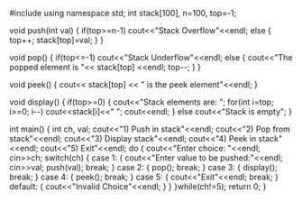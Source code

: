 #include <iostream>
using namespace std;
int stack[100], n=100, top=-1;

void push(int val) {
   if(top>=n-1)
   cout<<"Stack Overflow"<<endl;
   else {
      top++;
      stack[top]=val;
   }
}

void pop() {
   if(top<=-1)
   cout<<"Stack Underflow"<<endl;
   else {
      cout<<"The popped element is "<< stack[top] <<endl;
      top--;
   }
}

void peek() {
   cout<< stack[top] << " is the peek element"<<endl;
}

void display() {
   if(top>=0) {
      cout<<"Stack elements are: ";
      for(int i=top; i>=0; i--)
      cout<<stack[i]<<" ";
      cout<<endl;
   } else
   cout<<"Stack is empty";
}


int main() {
   int ch, val;
   cout<<"1) Push in stack"<<endl;
   cout<<"2) Pop from stack"<<endl;
   cout<<"3) Display stack"<<endl;
   cout<<"4) Peek in stack"<<endl;
   cout<<"5) Exit"<<endl;
   do {
      cout<<"Enter choice: "<<endl;
      cin>>ch;
      switch(ch) {
         case 1: {
            cout<<"Enter value to be pushed:"<<endl;
            cin>>val;
            push(val);
            break;
         }
         case 2: {
            pop();
            break;
         }
         case 3: {
            display();
            break;
         }
         case 4: {
            peek();
            break;
         }
         case 5: {
            cout<<"Exit"<<endl;
            break;
         }
         default: {
            cout<<"Invalid Choice"<<endl;
         }
      }
   }while(ch!=5);
   return 0;
}
